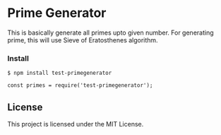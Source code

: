 # Prime Generator

This is basically generate all primes upto given number. For generating prime, this will use Sieve of Eratosthenes algorithm.

### Install
```
$ npm install test-primegenerator

```

```
const primes = require('test-primegenerator');
```

## License

This project is licensed under the MIT License.
